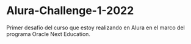 # Alura-Challenge-1-2022
Primer desafío del curso que estoy realizando en Alura en el marco del programa Oracle Next Education.
